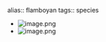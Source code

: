 alias:: flamboyan
tags:: species
- ![image.png](https://peach-geographical-bat-397.mypinata.cloud/ipfs/QmRb57vDuwBvLrW7mif6c8vg9eezbGPNstytEHMpWfutFX)
- ![image.png](https://peach-geographical-bat-397.mypinata.cloud/ipfs/QmTdhCuJFjkxJceR1uLxwWyMzixEoJ9Xvs1RaQx1porQfa)